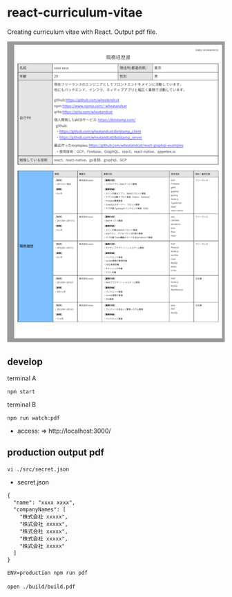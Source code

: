 # react-curriculum-vitae

Creating curriculum vitae with React.
Output pdf file.


![image](./doc/demo.png)


## develop


terminal A
```
npm start
```

terminal B
```
npm run watch:pdf
```

* access: => http://localhost:3000/

## production output pdf
```
vi ./src/secret.json
```

 * secret.json

```
{
  "name": "xxxx xxxx",
  "companyNames": [
    "株式会社 xxxxx",
    "株式会社 xxxxx",
    "株式会社 xxxxx",
    "株式会社 xxxxx",
    "株式会社 xxxxx"
  ]
}
```

```
ENV=production npm run pdf

open ./build/build.pdf
```
